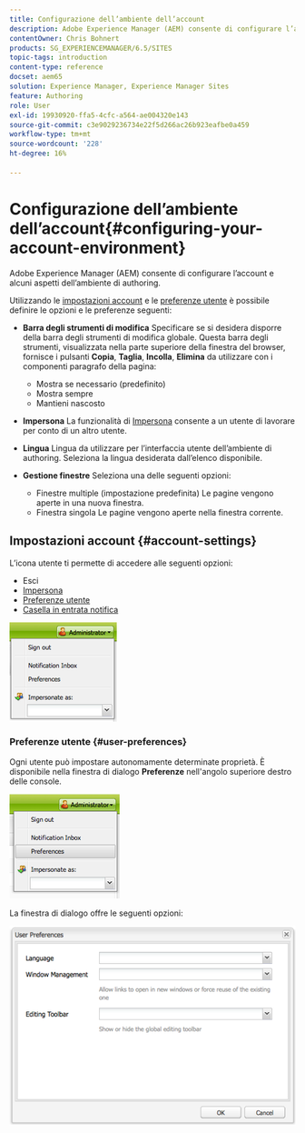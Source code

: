 ```yaml
---
title: Configurazione dell’ambiente dell’account
description: Adobe Experience Manager (AEM) consente di configurare l’account e alcuni aspetti dell’ambiente di authoring.
contentOwner: Chris Bohnert
products: SG_EXPERIENCEMANAGER/6.5/SITES
topic-tags: introduction
content-type: reference
docset: aem65
solution: Experience Manager, Experience Manager Sites
feature: Authoring
role: User
exl-id: 19930920-ffa5-4cfc-a564-ae004320e143
source-git-commit: c3e9029236734e22f5d266ac26b923eafbe0a459
workflow-type: tm+mt
source-wordcount: '228'
ht-degree: 16%

---
```


# Configurazione dell’ambiente dell’account{#configuring-your-account-environment}

Adobe Experience Manager (AEM) consente di configurare l’account e alcuni aspetti dell’ambiente di authoring.

Utilizzando le [impostazioni account](#account-settings) e le [preferenze utente](#user-preferences) è possibile definire le opzioni e le preferenze seguenti:

* **Barra degli strumenti di modifica**
Specificare se si desidera disporre della barra degli strumenti di modifica globale. Questa barra degli strumenti, visualizzata nella parte superiore della finestra del browser, fornisce i pulsanti **Copia**, **Taglia**, **Incolla**, **Elimina** da utilizzare con i componenti paragrafo della pagina:

   * Mostra se necessario (predefinito)
   * Mostra sempre
   * Mantieni nascosto

* **Impersona**
La funzionalità di [Impersona](/help/sites-administering/security.md#impersonating-another-user) consente a un utente di lavorare per conto di un altro utente.

* **Lingua**
Lingua da utilizzare per l’interfaccia utente dell’ambiente di authoring. Seleziona la lingua desiderata dall’elenco disponibile.

* **Gestione finestre**
Seleziona una delle seguenti opzioni:

   * Finestre multiple (impostazione predefinita)
Le pagine vengono aperte in una nuova finestra.
   * Finestra singola
Le pagine vengono aperte nella finestra corrente.

## Impostazioni account {#account-settings}

L’icona utente ti permette di accedere alle seguenti opzioni:

* Esci
* [Impersona](/help/sites-administering/security.md#impersonating-another-user)
* [Preferenze utente](#user-preferences)
* [Casella in entrata notifica](/help/sites-classic-ui-authoring/author-env-inbox.md)

![chlimage_1-122](assets/chlimage_1-122.png)

### Preferenze utente {#user-preferences}

Ogni utente può impostare autonomamente determinate proprietà. È disponibile nella finestra di dialogo **Preferenze** nell&#39;angolo superiore destro delle console.

![schermata_shot_2012-02-08at105033am](assets/screen_shot_2012-02-08at105033am.png)

La finestra di dialogo offre le seguenti opzioni:

![chlimage_1-123](assets/chlimage_1-123.png)
